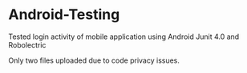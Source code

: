 # Android-Testing
Tested login activity of mobile application using Android Junit 4.0 and Robolectric

Only two files uploaded due to code privacy issues. 
